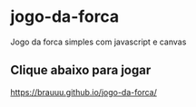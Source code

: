 # jogo-da-forca
Jogo da forca simples com javascript e canvas

## Clique abaixo para jogar
https://brauuu.github.io/jogo-da-forca/
